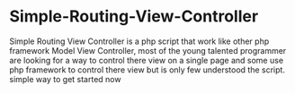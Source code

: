 # Simple-Routing-View-Controller
Simple Routing View Controller is a php script that  work like other  php framework  Model View Controller, most of the young talented programmer are looking for a way to control there view on a single page and some use php framework to control there view but is only  few understood the script. simple way to get started now
